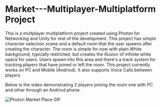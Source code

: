 # Market---Multiplayer-Multiplatform Project

This is a multplayer multiplatform project created using Photon for Networking and Unity for rest of the development. This project has simple character selection scene and a default room that the user spawns after creating the character. The room is simple for now with plain White background, typically restricted, but creates the illusion of infinite white space for users. Users spawn into this area and there's a track system for tracking players that have joined or left the room. This project currently works on PC and Mobile (Andriod).
It also supports Voice Calls between players.

Below is the video demonstrating 2 players joining the room one with PC and other through an Andriod phone. 

![Photon Market Place GIF](https://github.com/user-attachments/assets/9d0eab98-36c3-4f64-82fc-1df3b710e1cb)

